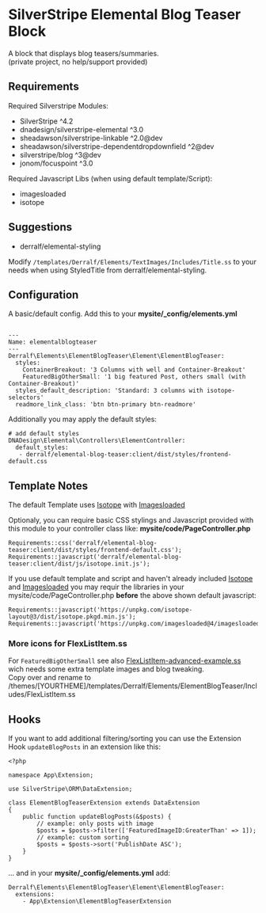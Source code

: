 # SilverStripe Elemental Blog Teaser Block

A block that displays blog teasers/summaries.  
(private project, no help/support provided)

## Requirements

Required Silverstripe Modules:

* SilverStripe ^4.2
* dnadesign/silverstripe-elemental ^3.0
* sheadawson/silverstripe-linkable ^2.0@dev
* sheadawson/silverstripe-dependentdropdownfield ^2@dev
* silverstripe/blog ^3@dev
* jonom/focuspoint ^3.0


Required Javascript Libs (when using default template/Script):

* imagesloaded
* isotope


## Suggestions
* derralf/elemental-styling

Modify `/templates/Derralf/Elements/TextImages/Includes/Title.ss` to your needs when using StyledTitle from derralf/elemental-styling.


## Configuration

A basic/default config. Add this to your **mysite/\_config/elements.yml**

```

---
Name: elementalblogteaser
---
Derralf\Elements\ElementBlogTeaser\Element\ElementBlogTeaser:
  styles:
    ContainerBreakout: '3 Columns with well and Container-Breakout'
    FeaturedBigOtherSmall: '1 big featured Post, others small (with Container-Breakout)'
  styles_default_description: 'Standard: 3 columns with isotope-selectors'
  readmore_link_class: 'btn btn-primary btn-readmore'

```

Additionally you may apply the default styles:

```
# add default styles
DNADesign\Elemental\Controllers\ElementController:
  default_styles:
   - derralf/elemental-blog-teaser:client/dist/styles/frontend-default.css
```


## Template Notes

The default Template uses [Isotope](https://isotope.metafizzy.co/) with [Imagesloaded](https://imagesloaded.desandro.com/[](``))

Optionaly, you can require basic CSS stylings and Javascript provided with this module to your controller class like:
  **mysite/code/PageController.php**

```
Requirements::css('derralf/elemental-blog-teaser:client/dist/styles/frontend-default.css');
Requirements::javascript('derralf/elemental-blog-teaser:client/dist/js/isotope.init.js');
```

If you use default template and script and haven't already included [Isotope](https://isotope.metafizzy.co/) and [Imagesloaded](https://imagesloaded.desandro.com/[](``)) you may requir the libraries in your mysite/code/PageController.php **before** the above shown default javascript:

```
Requirements::javascript('https://unpkg.com/isotope-layout@3/dist/isotope.pkgd.min.js');
Requirements::javascript('https://unpkg.com/imagesloaded@4/imagesloaded.pkgd.min.js');
```

### More icons for FlexListItem.ss
For `FeaturedBigOtherSmall` see also [FlexListItem-advanced-example.ss](templates/Derralf/Elements/ElementBlogTeaser/Includes/FlexListItem-advanced-example.ss) wich needs some extra template images and blog tweaking.  
Copy over and rename to /themes/[YOURTHEME]/templates/Derralf/Elements/ElementBlogTeaser/Includes/FlexListItem.ss


## Hooks

If you want to add additional filtering/sorting you can use the Extension Hook `updateBlogPosts` in an extension like this:

```
<?php

namespace App\Extension;

use SilverStripe\ORM\DataExtension;

class ElementBlogTeaserExtension extends DataExtension
{
    public function updateBlogPosts(&$posts) {
        // example: only posts with image
        $posts = $posts->filter(['FeaturedImageID:GreaterThan' => 1]);
        // example: custom sorting
        $posts = $posts->sort('PublishDate ASC');
    }
}

```

... and in your **mysite/\_config/elements.yml** add:

```
Derralf\Elements\ElementBlogTeaser\Element\ElementBlogTeaser:
  extensions:
    - App\Extension\ElementBlogTeaserExtension
```